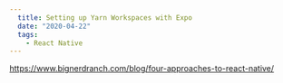 ```yaml
---
  title: Setting up Yarn Workspaces with Expo
  date: "2020-04-22"
  tags:
    - React Native
---
```


https://www.bignerdranch.com/blog/four-approaches-to-react-native/